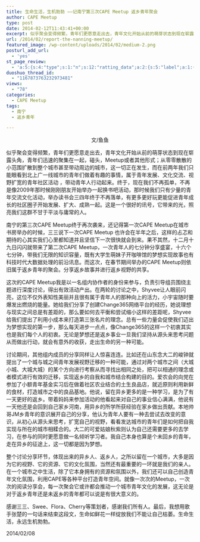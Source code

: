 ```yaml
---
title: 生命生活，生机勃勃 ——记南宁第三次CAPE Meetup 返乡青年聚会
author: CAPE Meetup
type: post
date: 2014-02-12T11:43:41+00:00
excerpt: 似乎聚会变得频繁，青年们更愿意走出去，青年文化开始从前的萌芽状态到现在崭露头角，青年们迅速的聚集在一起，碰头，Meetup或者其他形式；从零零散散的小范围扩散到整个城市甚至带动周边的城市，这一切正在发生，而在前两年我们只能眼看到北上广一线城市的青年们做着有趣的事情，属于青年发展、文化交流、视野扩宽的青年社区活动 ，带动青年人行动起来。
url: /2014/02/report-the-nanning-meetup/
featured_image: /wp-content/uploads/2014/02/medium-2.png
posturl_add_url:
  - 'yes'
st_page_review:
  - 'a:5:{s:4:"type";s:1:"n";s:12:"ratting_data";a:2:{s:5:"label";a:1:{i:0;s:0:"";}s:5:"score";a:1:{i:0;s:1:"0";}}s:7:"postion";s:2:"tl";s:5:"title";s:0:"";s:11:"score_label";s:0:"";}'
duoshuo_thread_id:
  - "1167873763232973481"
views:
  - "78"
categories:
  - CAPE Meetup
tags:
  - 南宁
  - 返乡青年

---
```

<p style="text-align: center;">
  文/鱼鱼
</p>

似乎聚会变得频繁，青年们更愿意走出去，青年文化开始从前的萌芽状态到现在崭露头角，青年们迅速的聚集在一起，碰头，Meetup或者其他形式；从零零散散的小范围扩散到整个城市甚至带动周边的城市，这一切正在发生，而在前两年我们只能眼看到北上广一线城市的青年们做着有趣的事情，属于青年发展、文化交流、视野扩宽的青年社区活动 ，带动青年人行动起来。终于，现在我们不再孤单，不再是像2009年那时候刚刚朋友开始举办一起换书吧活动，那时候我们只有少量的青年交流文化活动，举办读书会三四年终于不再落单，有更多更好玩更能促进青年成长的社区圈子开始发展、扩大、成熟一起。这是一个很好的讯号，它带来的光，照亮我们这群不甘于平淡与庸常的人。

南宁的第三次CAPE Meetup终于再次袭来，还记得第一次CAPE Meetup在城市书房举办的时候，三三说下一次CAPE Meetup 也许会在半年之后，这样的忐忑和期待的心其实我们心里都知道并且坚信下一次很快就会到来。果不其然，十二月十九日闪闪就带来了第二次CAPE Meetup，一次青年人的七分钟分享盛宴，十六个七分钟，带我们无限的知识容量，既有大学生萌妹子开咖啡馆的梦想实现故事也有科技时代大数据处理的前沿讯息。而这次，在春节期间举办的CAPE Meetup则依旧属于返乡青年的聚会。分享返乡故事并进行返乡视野的共享。

这次的CAPE Meetup我是以一名组内协作者的身份来参与，负责引导组员围绕主题进行深度讨论，得出有效活动产出。在两轮的讨论之中，Shyvee让人眼前闪亮，这位不仅外表知性美丽并且很有属于青年人的那种向上的活力，小宇宙随时要爆发出燃烧的能量。她给我们分享了创建Change365网络平台的经历，她说理想与现实之间总是有差距的，那么要如何去平衡和尝试缩小这样的差距呢，Shyvee给我们提出了利用小成本来打造第三张名片的理念。总有一些力量会促使我们迈出为梦想实现的第一步，那么每天进步一点点，像Change365的这样一个初衷其实也是我们每个人的初衷。无论是梦想还是返乡事业一旦我们坚持从源头来思考问题从而做出行动，就会有意外的收获，走出生命的另一种可能。

讨论期间，其他组内成员的分享同样让人惊喜连连。比如还在山东念大二的峻钟就提出了一个城与城之间青年发展视野迁移的一种可能，通过对两个城市之间（大城小城、大城大城）的某个方向进行考察从而寻找出相同之处，把可以相通的理念或者模式进行有效的迁移，实现返乡的自我和城市结合构建的目的。爱农会的向党在参加了小额青年基金实习后在做着社区农业结合的土生良品店，就近原则利用新鲜的食材，打造城市之中的良品基地。他说，留在异乡更多的是一种学习，是为了有一天更好的返乡。带着妈妈来参加活动的他看起来对自己的事业信心满满，他说有一天他还是会回到自己家乡河南，用异乡的所学所获经验在家乡做出贡献。本地帅哥JM乡青年的意识展开自己的分享，他认为青年人要有一种去尝试去改变的意识，从初心从源头来思考，扩宽自己的视野，看看发达城市的青年们是如何把自我实现与所在的城市相糅合的。大二的可爱姑娘秋紫则认为自己还需要更多的去学习，在参与的同时更愿意做一名倾听学习者。我自己本身也算是个未回乡的青年，走在异乡的征途上，这一切都是因为梦想。

整个讨论分享环节，体现出来的异乡人、返乡人，之所以留在一个城市，大多是因为它的视野、它的资源、它的文化氛围，当然还有最重要的一环就是我们的亲人。在一个城市之中生活，除了它本身拥有的资源和氛围以外，我们还可以自己创造青年文化氛围，利用CAPE等各种平台打造青年空间。就像一次次的Meetup，一次次的阅读分享会，每一次聚会它或许都会推动一个城市青年文化的发展，这无论是对于返乡青年还是未返乡的青年都可以说是有很大意义的。

感谢三三、Swee、Flora、Cherry等策划者，感谢我们所有人。最后，我想用歌手张楚的一句话来结束这段文，生命如鲜花一样绽放我们不能让自己枯萎。生命生活，永远生机勃勃。

2014/02/08